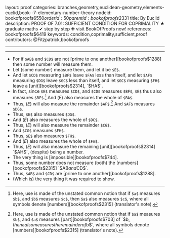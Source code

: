 layout: proof
categories: branches,geometry,euclidean-geometry,elements-euclid,book--7-elementary-number-theory
nodeid: bookofproofs$6550
orderid: 50
parentid: bookofproofs$2331
title: By Euclid
description: PROOF OF 7.01: SUFFICIENT CONDITION FOR COPRIMALITY &#9733; graduate maths &#10004; step by step &#10010; visit BookOfProofs now!
references: bookofproofs$6419
keywords: condition,coprimality,sufficient,proof
contributors: @Fitzpatrick,bookofproofs

---


---



* For if `$AB$` and `$CD$` are not [prime to one another][bookofproofs$1288] then some number will measure them.
* Let (some number) measure them, and let it be `$E$`.
* And let `$CD$` measuring `$BF$` leave `$FA$` less than itself, and let `$AF$` measuring `$DG$` leave `$GC$` less than itself, and let `$GC$` measuring `$FH$` leave a [unit][bookofproofs$2314], `$HA$`.
* In fact, since `$E$` measures `$CD$`, and `$CD$` measures `$BF$`, `$E$` thus also measures `$BF$`.[^1] And ($E$) also measures the whole of `$BA$`.
* Thus, ($E$) will also measure the remainder `$AF$`.[^2] And `$AF$` measures `$DG$`.
* Thus, `$E$` also measures `$DG$`.
* And ($E$) also measures the whole of `$DC$`.
* Thus, ($E$) will also measure the remainder `$CG$`.
* And `$CG$` measures `$FH$`.
* Thus, `$E$` also measures `$FH$`.
* And ($E$) also measures the whole of `$FA$`.
* Thus, ($E$) will also measure the remaining [unit][bookofproofs$2314] `$AH$`, (despite) being a number.
* The very thing is [impossible][bookofproofs$744].
* Thus, some number does not measure (both) the [numbers][bookofproofs$2315] `$AB$` and `$CD$`.
* Thus, `$AB$` and `$CD$` are [prime to one another][bookofproofs$1288].
* (Which is) the very thing it was required to show.

[^1]: Here, use is made of the unstated common notion that if `$a$` measures `$b$`, and `$b$` measures `$c$`, then `$a$` also measures `$c$`, where all symbols denote [numbers][bookofproofs$2315] (translator's note).

[^2]: Here, use is made of the unstated common notion that if `$a$` measures `$b$`, and `$a$` measures [part][bookofproofs$703] of `$b$`, then `$a$` also measures the remainder of `$b$`, where all symbols denote [numbers][bookofproofs$2315] (translator's note).
